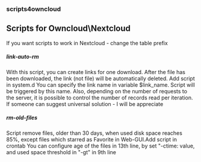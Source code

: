 ### scripts4owncloud
Scripts for Owncloud\Nextcloud
-----------------------------

If you want scripts to work in Nextcloud - change the table prefix

##### link-auto-rm

With this script, you can create links for one download. After the file has been downloaded, the link (not file) will be automatically deleted. Add script in system.d 
You can specify the link name in variable $link_name. Script will be triggered by this name.
Also, depending on the number of requests to the server, it is possible to control the number of records read per iteration. If someone can suggest universal solution - I will be appreciate 

##### rm-old-files

Script remove files, older than 30 days, when used disk spaсe reaches 85%, except files which starred as Favorite in Web-GUI.Add script in crontab
You can configure age of the files in 13th line, by set "-ctime: value, and used space threshold in "-gt" in 9th line 
